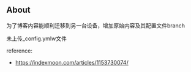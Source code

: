 ## About

为了博客内容能顺利迁移到另一台设备，增加原始内容及其配置文件branch

未上传_config.ymlw文件

reference:

- https://indexmoon.com/articles/1153730074/